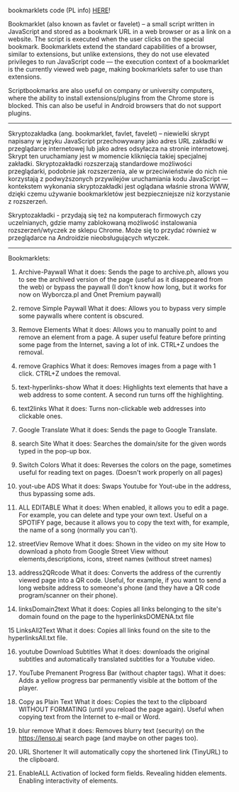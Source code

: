 bookmarklets code (PL info)  [HERE](https://sites.google.com/view/bookmarklets-m7400/strona-g%C5%82%C3%B3wna)!

Bookmarklet (also known as favlet or favelet) – a small script written in JavaScript and stored as a bookmark URL in a web browser or as a link on a website. The script is executed when the user clicks on the special bookmark.
Bookmarklets extend the standard capabilities of a browser, similar to extensions, but unlike extensions, they do not use elevated privileges to run JavaScript code — the execution context of a bookmarklet is the currently viewed web page, making bookmarklets safer to use than extensions.

Scriptbookmarks are also useful on company or university computers, where the ability to install extensions/plugins from the Chrome store is blocked.
This can also be useful in Android browsers that do not support plugins.

***
Skryptozakładka (ang. bookmarklet, favlet, favelet) – niewielki skrypt napisany w języku JavaScript przechowywany jako adres URL zakładki w przeglądarce internetowej lub jako adres odsyłacza na stronie internetowej. Skrypt ten uruchamiany jest w momencie kliknięcia takiej specjalnej zakładki.
Skryptozakładki rozszerzają standardowe możliwości przeglądarki, podobnie jak rozszerzenia, ale w przeciwieństwie do nich nie korzystają z podwyższonych przywilejów uruchamiania kodu JavaScript — kontekstem wykonania skryptozakładki jest oglądana właśnie strona WWW, dzięki czemu używanie bookmarkletów jest bezpieczniejsze niż korzystanie z rozszerzeń.

Skryptozakładki - przydają się też na komputerach firmowych czy uczelnianych, gdzie mamy zablokowaną możliwość instalowania rozszerzeń/wtyczek ze sklepu Chrome.
Może się to przydać również w przeglądarce na Androidzie nieobsługujących wtyczek.
***


Bookmarklets:

1. Archive-Paywall
What it does: Sends the page to archive.ph, allows you to see the archived version of the page (useful as it disappeared from the web) or bypass the paywall (I don't know how long, but it works for now on Wyborcza.pl and Onet Premium paywall)

2. remove Simple Paywall
What it does: Allows you to bypass very simple some paywalls where content is obscured.

3. Remove Elements
What it does: Allows you to manually point to and remove an element from a page. A super useful feature before printing some page from the Internet, saving a lot of ink. CTRL+Z undoes the removal.

4. remove Graphics
What it does: Removes images from a page with 1 click. CTRL+Z undoes the removal.

5. text-hyperlinks-show
What it does: Highlights text elements that have a web address to some content. A second run turns off the highlighting.

6. text2links
What it does: Turns non-clickable web addresses into clickable ones. 

7. Google Translate
What it does: Sends the page to Google Translate.

8. search Site
What it does: Searches the domain/site for the given words typed in the pop-up box.

9. Switch Colors
What it does: Reverses the colors on the page, sometimes useful for reading text on pages. (Doesn't work properly on all pages)

10. yout-ube ADS
What it does: Swaps Youtube for Yout-ube in the address, thus bypassing some ads.

11. ALL EDITABLE
What it does: When enabled, it allows you to edit a page. For example, you can delete and type your own text. 
Useful on a SPOTIFY page, because it allows you to copy the text with, for example, the name of a song (normally you can't).

12. streetViev Remove
What it does: Shown in the video on my site
How to download a photo from Google Street View without elements,descriptions, icons, street names (without street names)

13. address2QRcode
What it does: Converts the address of the currently viewed page into a QR code. Useful, for example, if you want to send a long website address to someone's phone (and they have a QR code program/scanner on their phone). 

14. linksDomain2text
What it does: Copies all links belonging to the site's domain found on the page to the hyperlinksDOMENA.txt file

15 LinksAll2Text
What it does: Copies all links found on the site to the hyperlinksAll.txt file.

16. youtube Download Subtitles
What it does: downloads the original subtitles and automatically translated subtitles for a Youtube video.

17. YouTube Premanent Progress Bar (without chapter tags).
What it does: Adds a yellow progress bar permanently visible at the bottom of the player.

18. Copy as Plain Text
What it does: Copies the text to the clipboard WITHOUT FORMATING (until you reload the page again). Useful when copying text from the Internet to e-mail or Word.

19. blur remove
What it does: Removes blurry text (security) on the https://lenso.ai search page (and maybe on other pages too).

20. URL Shortener
It will automatically copy the shortened link (TinyURL) to the clipboard.

21. EnableALL
Activation of locked form fields.
Revealing hidden elements.
Enabling interactivity of elements.

